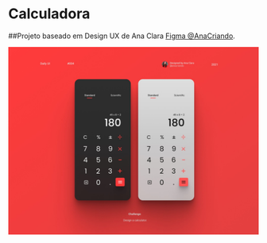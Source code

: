 # Calculadora 

##Projeto baseado em Design UX de Ana Clara [Figma @AnaCriando](https://www.figma.com/file/I0TKs9k0MdAc80l61SjzCE/Calculator-Daily-UI-004-Community?node-id=1%3A2/). 


<p align="center">
  <img alt="" title="calc" src="assets/calc.jpg" width="1000px" />
  
</p>


